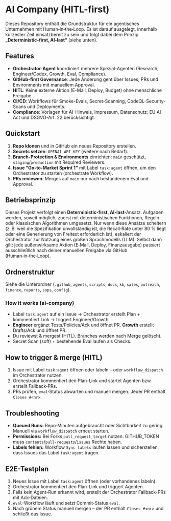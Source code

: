 # AI Company (HITL-first)

Dieses Repository enthält die Grundstruktur für ein agentisches Unternehmen mit Human‑in‑the‑Loop. Es ist darauf ausgelegt, innerhalb kürzester Zeit einsatzbereit zu sein und folgt dabei dem Prinzip **„Deterministic‑first, AI‑last“** (siehe unten).

## Features
- **Orchestrator-Agent** koordiniert mehrere Spezial-Agenten (Research, Engineer/Codex, Growth, Eval, Compliance).
- **GitHub-first Governance**: Jede Änderung geht über Issues, PRs und Environments mit manuellem Approval.
- **HITL**: Keine externe Aktion (E-Mail, Deploy, Budget) ohne menschliche Freigabe.
- **CI/CD**: Workflows für Smoke-Evals, Secret-Scanning, CodeQL-Security-Scans und Deployments.
- **Compliance**: Vorlagen für AI-Hinweis, Impressum, Datenschutz; EU AI Act und DSGVO-Art. 22 berücksichtigt.

## Quickstart
1. **Repo klonen** und in GitHub ein neues Repository erstellen.
2. **Secrets setzen**: `OPENAI_API_KEY` (weitere nach Bedarf).
3. **Branch-Protection & Environments** einrichten: `main` geschützt, `staging`/`production` mit Required Reviewers.
4. **Issue "Go-to-Market Sprint 1"** mit Label `task:agent` öffnen, um den Orchestrator zu starten (orchestrate Workflow).
5. **PRs reviewen**: Merges auf `main` nur nach bestandenem Eval und Approval.

## Betriebsprinzip
Dieses Projekt verfolgt einen **Deterministic‑first, AI‑last**‑Ansatz. Aufgaben werden, soweit möglich, zuerst mit deterministischen Funktionen, Regeln oder klassischen Algorithmen umgesetzt. Nur wenn diese Ansätze scheitern (z. B. weil die Spezifikation unvollständig ist, die Recall‑Rate unter 80 % liegt oder eine Generierung von Freitext erforderlich ist), eskaliert der Orchestrator zur Nutzung eines großen Sprachmodells (LLM). Selbst dann gilt: jede außenwirksame Aktion (E‑Mail, Deploy, Finanzausgabe) passiert ausschließlich nach deiner manuellen Freigabe via GitHub (Human‑in‑the‑Loop).

## Ordnerstruktur
Siehe die Unterordner (`.github`, `agents`, `scripts`, `docs`, `kb`, `sales`, `outreach`, `finance`, `reports`, `sops`, `config`).

### How it works (ai-company)
- Label `task:agent` auf ein Issue → Orchestrator erstellt Plan + kommentiert Link → triggert Engineer/Growth.
- **Engineer** ergänzt Tests/Policies/Ack und öffnet PR. **Growth** erstellt Drafts/Ack und öffnet PR.
- Du reviewst & mergest (HITL). Branches werden nach Merge gelöscht.
- Secret Scan (soft) + bestehende Eval laufen als Checks.

## How to trigger & merge (HITL)
1. Issue mit Label `task:agent` öffnen oder labeln – oder `workflow_dispatch` im Orchestrator nutzen.
2. Orchestrator kommentiert den Plan-Link und startet Agenten bzw. erstellt Fallback‑PRs.
3. PRs prüfen, `eval`‑Status abwarten und manuell mergen. Jeder PR enthält `Closes #<nr>`.

## Troubleshooting
- **Queued Runs:** Repo‑Minuten aufgebraucht oder Sichtbarkeit zu gering. Manuell via `workflow_dispatch` erneut starten.
- **Permissions:** Bei Forks `pull_request_target` nutzen. GITHUB_TOKEN muss `contents`/`pull-requests`/`issues` Rechte haben.
- **Labels fehlen:** Workflow `Sync labels` laufen lassen und sicherstellen, dass Issues das Label `task:agent` tragen.

## E2E-Testplan
1. Neues Issue mit Label `task:agent` öffnen (oder vorhandenes labeln).
2. Orchestrator kommentiert den Plan-Link und triggert Agenten.
3. Falls kein Agent-Run erkannt wird, erstellt der Orchestrator Fallback-PRs mit Ack-Dateien.
4. `eval`-Workflow läuft und setzt Commit-Status `eval`.
5. Nach grünem Status manuell mergen – der PR enthält `Closes #<nr>` und schließt das Issue.

